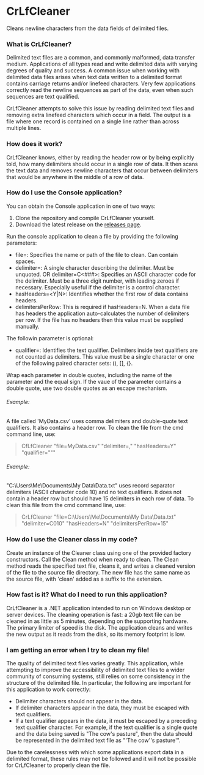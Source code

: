 # CrLfCleaner

Cleans newline characters from the data fields of delimited files.

### What is CrLfCleaner?

Delimited text files are a common, and commonly malformed, data transfer medium.  Applications of all types read and write delimited data with varying degrees of quality and success.  A common issue when working with delimited data files arises when text data written to a delimited format contains carriage returns and/or linefeed characters.  Very few applications correctly read the newline sequences as part of the data, even when such sequences are text qualified.

CrLfCleaner attempts to solve this issue by reading delimited text files and removing extra linefeed characters which occur in a field.  The output is a file where one record is contained on a single line rather than across multiple lines.

### How does it work?

CrLfCleaner knows, either by reading the header row or by being explicitly told, how many delimiters should occur in a single row of data.  It then scans the text data and removes newline characters that occur between delimiters that would be anywhere in the middle of a row of data.

### How do I use the Console application?

You can obtain the Console application in one of two ways:
1. Clone the repository and compile CrLfCleaner yourself.
2. Download the latest release on the [releases page](https://github.com/tlarsen7572/CrLfCleaner/releases).

Run the console application to clean a file by providing the following parameters:
* file=<fileName>: Specifies the name or path of the file to clean.  Can contain spaces.
* delimiter=<char>: A single character describing the delimiter.  Must be unquoted.
  OR
  delimiter=C<###>: Specifies an ASCII character code for the delimiter.  Must be a three digit number, with leading zeroes if necessary.  Especially useful if the delimiter is a control character.
* hasHeaders=<Y|N>: Identifies whether the first row of data contains headers.
* delimitersPerRow: This is required if hasHeaders=N.  When a data file has headers the application auto-calculates the number of delimiters per row.  If the file has no headers then this value must be supplied manually.

The followin parameter is optional:
* qualifier=<string>: Identifies the text qualifier.  Delimiters inside text qualifiers are not counted as delimiters.  This value must be a single character or one of the following paired character sets: (), [], {}.

Wrap each parameter in double quotes, including the name of the parameter and the equal sign.  If the vaue of the parameter contains a double quote, use two double quotes as an escape mechanism.

###### Example:
A file called 'MyData.csv' uses comma delimiters and double-quote text qualifiers.  It also contains a header row.  To clean the file from the cmd command line, use:

> CfLfCleaner "file=MyData.csv" "delimiter=," "hasHeaders=Y" "qualifier="""

###### Example:
"C:\Users\Me\Documents\My Data\Data.txt" uses record separator delimiters (ASCII character code 10) and no text qualifiers.  It does not contain a header row but should have 15 delimiters in each row of data.  To clean this file from the cmd command line, use:

> CrLfCleaner "file=C:\Users\Me\Documents\My Data\Data.txt" "delimiter=C010" "hasHeaders=N" "delimitersPerRow=15"

### How do I use the Cleaner class in my code?

Create an instance of the Cleaner class using one of the provided factory constructors.  Call the Clean method when ready to clean.  The Clean method reads the specified text file, cleans it, and writes a cleaned version of the file to the source file directory.  The new file has the same name as the source file, with 'clean' added as a suffix to the extension.

### How fast is it?  What do I need to run this application?

CrLfCleaner is a .NET application intended to run on Windows desktop or server devices.  The cleaning operation is fast: a 20gb text file can be cleaned in as little as 5 minutes, depending on the supporting hardware.  The primary limiter of speed is the disk.  The application cleans and writes the new output as it reads from the disk, so its memory footprint is low.

### I am getting an error when I try to clean my file!

The quality of delimited text files varies greatly.  This application, while attempting to improve the accessibility of delimited text files to a wider community of consuming systems, still relies on some consistency in the structure of the delimited file.  In particular, the following are important for this application to work correctly:
* Delimiter characters should not appear in the data.
* If delimiter characters appear in the data, they must be escaped with text qualifiers.
* If a text qualifier appears in the data, it must be escaped by a preceding text qualifier character.  For example, if the text qualifier is a single quote and the data being saved is "The cow's pasture", then the data should be represented in the delimited text file as "'The cow''s pasture'".

Due to the carelessness with which some applications export data in a delimited format, these rules may not be followed and it will not be possible for CrLfCleaner to properly clean the file.

